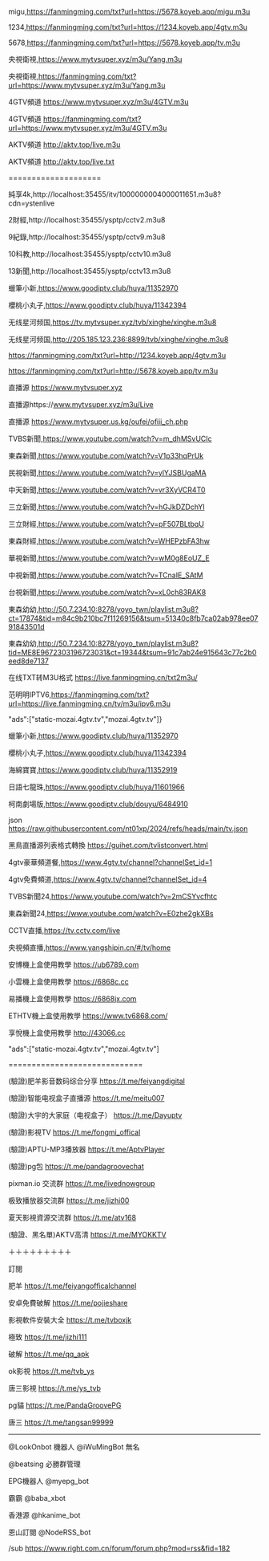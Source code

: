 migu,https://fanmingming.com/txt?url=https://5678.koyeb.app/migu.m3u

1234,https://fanmingming.com/txt?url=https://1234.koyeb.app/4gtv.m3u

5678,https://fanmingming.com/txt?url=https://5678.koyeb.app/tv.m3u


央視衛視,https://www.mytvsuper.xyz/m3u/Yang.m3u

央視衛視,https://fanmingming.com/txt?url=https://www.mytvsuper.xyz/m3u/Yang.m3u

4GTV頻道 https://www.mytvsuper.xyz/m3u/4GTV.m3u

4GTV頻道 https://fanmingming.com/txt?url=https://www.mytvsuper.xyz/m3u/4GTV.m3u

AKTV頻道  http://aktv.top/live.m3u

AKTV頻道  http://aktv.top/live.txt

====================

純享4k,http://localhost:35455/itv/1000000004000011651.m3u8?cdn=ystenlive

2財經,http://localhost:35455/ysptp/cctv2.m3u8

9紀錄,http://localhost:35455/ysptp/cctv9.m3u8

10科教,http://localhost:35455/ysptp/cctv10.m3u8

13新聞,http://localhost:35455/ysptp/cctv13.m3u8

蠟筆小新,https://www.goodiptv.club/huya/11352970

櫻桃小丸子,https://www.goodiptv.club/huya/11342394



无线星河频国,https://tv.mytvsuper.xyz/tvb/xinghe/xinghe.m3u8

无线星河频国,http://205.185.123.236:8899/tvb/xinghe/xinghe.m3u8

https://fanmingming.com/txt?url=http://1234.koyeb.app/4gtv.m3u

https://fanmingming.com/txt?url=http://5678.koyeb.app/tv.m3u

直播源  https://www.mytvsuper.xyz

直播源https://www.mytvsuper.xyz/m3u/Live

直播源  https://www.mytvsuper.us.kg/oufei/ofiii_ch.php

TVBS新聞,https://www.youtube.com/watch?v=m_dhMSvUCIc

東森新聞,https://www.youtube.com/watch?v=V1p33hqPrUk

民視新聞,https://www.youtube.com/watch?v=ylYJSBUgaMA

中天新聞,https://www.youtube.com/watch?v=vr3XyVCR4T0

三立新聞,https://www.youtube.com/watch?v=hGJkDZDchYI

三立財經,https://www.youtube.com/watch?v=pF507BLtbqU

東森財經,https://www.youtube.com/watch?v=WHEPzbFA3hw

華視新聞,https://www.youtube.com/watch?v=wM0g8EoUZ_E

中視新聞,https://www.youtube.com/watch?v=TCnaIE_SAtM

台視新聞,https://www.youtube.com/watch?v=xL0ch83RAK8


東森幼幼,http://50.7.234.10:8278/yoyo_twn/playlist.m3u8?ct=17874&tid=m84c9b210bc7f11269156&tsum=51340c8fb7ca02ab978ee0791843501d

東森幼幼,http://50.7.234.10:8278/yoyo_twn/playlist.m3u8?tid=ME8E9672303196723031&ct=19344&tsum=91c7ab24e915643c77c2b0eed8de7137


在线TXT转M3U格式  https://live.fanmingming.cn/txt2m3u/

范明明IPTV6,https://fanmingming.com/txt?url=https://live.fanmingming.cn/tv/m3u/ipv6.m3u

"ads":["static-mozai.4gtv.tv","mozai.4gtv.tv"]}

蠟筆小新,https://www.goodiptv.club/huya/11352970

櫻桃小丸子,https://www.goodiptv.club/huya/11342394

海綿寶寶,https://www.goodiptv.club/huya/11352919

日語七龍珠,https://www.goodiptv.club/huya/11601966

柯南劇場版,https://www.goodiptv.club/douyu/6484910

json  https://raw.githubusercontent.com/nt01xp/2024/refs/heads/main/tv.json

黑鳥直播源列表格式轉換 https://guihet.com/tvlistconvert.html

4gtv豪華頻道餐,https://www.4gtv.tv/channel?channelSet_id=1

4gtv免費頻道,https://www.4gtv.tv/channel?channelSet_id=4

TVBS新聞24,https://www.youtube.com/watch?v=2mCSYvcfhtc

東森新聞24,https://www.youtube.com/watch?v=E0zhe2gkXBs

CCTV直播,https://tv.cctv.com/live

央視頻直播,https://www.yangshipin.cn/#/tv/home

安博機上盒使用教學 https://ub6789.com

小雲機上盒使用教學 https://6868c.cc

易播機上盒使用教學 https://6868jx.com

ETHTV機上盒使用教學 https://www.tv6868.com/

享悅機上盒使用教學
http://43066.cc

"ads":["static-mozai.4gtv.tv","mozai.4gtv.tv"]


=============================

(驗證)肥羊影音数码综合分享 https://t.me/feiyangdigital

(驗證)智能电视盒子直播源 https://t.me/meitu007

(驗證)大宇的大家庭（电视盒子） https://t.me/Dayuptv

(驗證)影視TV https://t.me/fongmi_offical

(驗證)APTU-MP3播放器 https://t.me/AptvPlayer

(驗證)pg包 https://t.me/pandagroovechat

pixman.io 交流群 https://t.me/livednowgroup

极致播放器交流群 https://t.me/jizhi00

夏天影視資源交流群 https://t.me/atv168

(驗證、黑名單)AKTV高清  https://t.me/MYOKKTV

＋＋＋＋＋＋＋＋＋

訂閱

肥羊 https://t.me/feiyangofficalchannel

安卓免費破解 https://t.me/pojieshare

影視軟件安裝大全 https://t.me/tvboxjk

極致 https://t.me/jizhi111

破解 https://t.me/qq_apk

ok影視 https://t.me/tvb_ys

唐三影視 https://t.me/ys_tvb

pg貓 https://t.me/PandaGroovePG

唐三 https://t.me/tangsan99999

********

@LookOnbot 機器人
@iWuMingBot 無名

@beatsing 必勝群管理

EPG機器人 @myepg_bot

霸霸 @baba_xbot

香港源 @hkanime_bot

恩山訂閱 @NodeRSS_bot

/sub https://www.right.com.cn/forum/forum.php?mod=rss&fid=182


